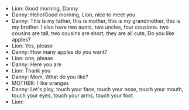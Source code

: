 - Lion: Good morning, Danny
- Danny: Hello/Good morning, Lion, nice to meet you
- Danny: This is my father, this is mother, this is my grandmother, this is my brother. I also have two aunts, two uncles, four cousions. two cousins are tall, two cousins are short, they are all cute, Do you like apples?
- Lion: Yes, please
- Danny: How many apples do you want?
- Lion: one, please
- Danny: Here you are
- Lion: Thank you
- Danny: Mom, What do you like?
- MOTHER: I like oranges
- Danny: Let's play, touch your face, touch your nose, touch your mouth, touch your eyes, touch your arms, touch your foot 
- Lion: 